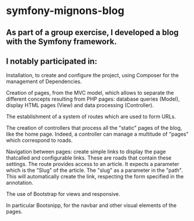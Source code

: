 # symfony-mignons-blog

## As part of a group exercise, I developed a blog with the Symfony framework.
## I notably participated in:

Installation, to create and configure the project, using Composer for the management of
Dependencies.

 Creation of pages, from the MVC model, which allows to separate the different concepts resulting from PHP pages: database queries (Model), display HTML pages (View) and data processing (Controller).
 
The establishment of a system of routes which are used to form URLs.

The creation of controllers that process all the "static" pages of the blog, like the home page. Indeed, a controller can manage a multitude of "pages" which correspond to roads.

Navigation between pages: create simple links to display the page thatcalled and configurable links. These are roads that contain these settings. The route provides access to an article. It expects a parameter which is the "Slug" of the article. The "slug" as a parameter in the "path". This will automatically create the link, respecting the form specified in the annotation.

The use of Bootstrap for views and responsive.

In particular Bootsnipp, for the navbar and other visual elements of the pages.